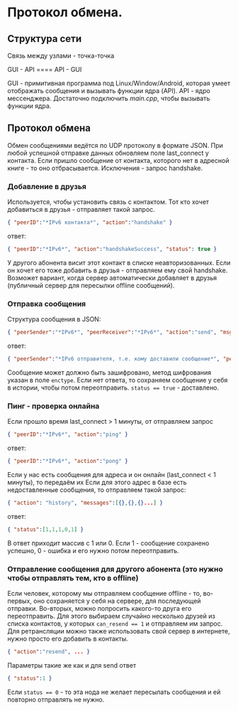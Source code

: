 # Протокол обмена.

## Структура сети

Связь между узлами - точка-точка

GUI - API ==== API - GUI

GUI - примитивная программа под Linux/Window/Android, которая умеет отображать сообщения и вызывать функции ядра (API). 
API - ядро мессенджера. Достаточно подключить *main.cpp*, чтобы вызывать функции ядра.

## Протокол обмена

Обмен сообщениями ведётся по UDP протоколу в формате JSON.
При любой успешной отправке данных обновляем поле last_connect у контакта.
Если пришло сообщение от контакта, которого нет в адресной книге - то оно отбрасывается.
Исключения - запрос handshake.

### Добавление в друзья

Используется, чтобы установить связь с контактом. Тот кто хочет добавиться в друзья - отправляет такой запрос.

```json
{ "peerID":"*IPv6 контакта*", "action":"handshake" }
```

ответ:

```json
{ "peerID":"*IPv6*", "action":"handshakeSuccess", "status": true }
```

У другого абонента висит этот контакт в списке неавторизованных. Если он хочет его тоже добавить в друзья - отправляем ему свой handshake. Возможет вариант, когда сервер автоматически добавляет в друзья (публичный сервер для пересылки offline сообщений).

### Отправка сообщения

Структура сообщения в JSON:

```json
{ "peerSender":"*IPv6*", "peerReceiver":"*IPv6*", "action":"send", "msgID":"*ID сообщения в чате*","msgText":"*сообщение*", "timestamp":"*время*", "enctype":"" }
```

ответ:

```json
{ "peerSender":"*IPv6 отправителя, т.е. кому доставили сообщение*", "peerReceiver":"*IPv6 получателя, т.е. кто отправил сообщение*", "action":"sendSuccess", "msgID":"*ID сообщения, которое доставлено, в чате*", "status": true }
```

Сообщение может должно быть зашифровано, метод шифрования указан в поле `enctype`.
Если нет ответа, то сохраняем сообщение у себя в истории, чтобы потом переотправить.
`status == true` - доставлено.

### Пинг - проверка онлайна

Если прошло время last_connect > 1 минуты, от отправляем запрос

```json
{ "peerID":"*IPv6*", "action":"ping" }
```

ответ:

```json
{ "peerID":"*IPv6*", "action":"pong" }
```

Если у нас есть сообщения для адреса и он онлайн (last_connect < 1 минуты), то передаём их
Если для этого адрес в базе есть недоставленные сообщения, то отправляем такой запрос:

```json
{ "action": "history", "messages":[{},{},{}...] }
```

ответ:

```json
{ "status":[1,1,1,0,1] }
```

В ответ приходит массив с 1 или 0. Если 1 - сообщение сохранено успешно, 0 - ошибка и его нужно потом переотправить.

### Отправление сообщения для другого абонента (это нужно чтобы отправлять тем, кто в offline)

Если человек, которому мы отправляем сообщение offline - то, во-первых, оно сохраняется у себя на сервере, для последующей отправки.
Во-вторых, можно попросить какого-то друга его переотправить. Для этого выбираем случайно несколько друзей из списка контактов, у которых `can_resend == 1` и отправляем им запрос.
Для ретрансляции можно также использовать свой сервер в интернете, нужно просто его добавить в контакты.

```json
{ "action":"resend", ... }
```

Параметры такие же как и для send
ответ

```json
{ "status":1 }
```

Если `status == 0` - то эта нода не желает пересылать сообщения и ей повторно отправлять не нужно.
